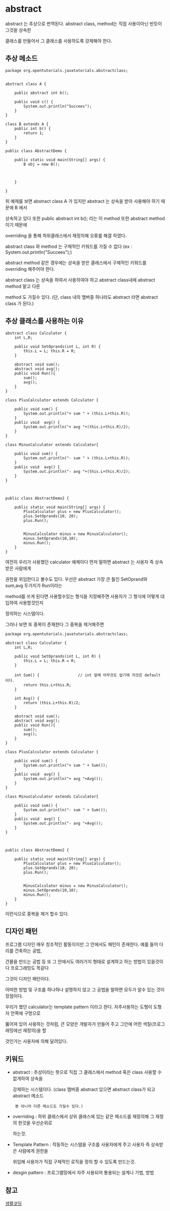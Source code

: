 # abstract

abstract 는 추상으로 번역된다. abstract class, method는 직접 사용이아닌 반듯이 그것을 상속한 

클래스를 만들어서 그 클래스를 사용하도록 강제해야 한다.

## 추상 메소드

```
package org.opentutorials.javatutorials.abstractclass;


abstract class A {
	
	public abstract int b();
	
	public void c() {
		System.out.println("Succees");
	}
}

class B extends A {
	public int b() {
		return 1;
	}
}

public class AbstractDemo {
	
	public static void main(String[] args) {
		B obj = new B();

		
		
	}

}
```

위 예제를 보면 abstract class A 가 있지만 abstract 는 상속을 받아 사용해야 하기 때문에 B 에서 

상속하고 있다 또한 public abstract int b(); 라는 이 method 또한 abstract method 이기 때문에

overriding 을 통해 하위클래스에서 재정의해 오류를 해결 하였다. 

abstract class 와 method 는 구체적인 키워드를 가질 수 없다 
(ex : System.out.println("Succees");)  

abstract method 같은 경우에는 상속을 받은 클래스에서 구체적인 키워드를 overriding 해주어야 한다. 

abstract class 는 상속을 하여서 사용하여야 하고 abstract class내에 abstract method 말고 다른

method 도 가질수 있다. (단, class 내의 맴버중 하나라도 abstract 라면 abstract class
가 된다.) 


## 추상 클래스를 사용하는 이유
```
abstract class Calculator {
	int L,R;
	
	public void SetOprands(int L, int R) {
		this.L = L; this.R = R;
	}
	
	abstract void sum();
	abstract void avg();
	public void Run(){
		sum();
		avg();
	}
}

class PlusCalculator extends Calculator {

	public void sum() {
		System.out.println("+ sum " + (this.L+this.R));
	}
	public void  avg() {
		System.out.println("+ avg "+(this.L+this.R)/2);
	}
}

class MinusCalculator extends Calculator{

	public void sum() {
		System.out.println("- sum " + (this.L+this.R));
	}
	public void  avg() {
		System.out.println("- avg "+(this.L+this.R)/2);
	}
}



public class AbstractDemo2 {
	
	public static void main(String[] args) {
		PlusCalculator plus = new PlusCalculator();
		plus.SetOprands(10, 20);
		plus.Run();
		
		
		MinusCalculator minus = new MinusCalculator();
		minus.SetOprands(10,10);
		minus.Run();
	}
}
```

여전히 우리가 사용했던 calculator 예제이다 먼저 말하면 abstract 는 사용자 즉 상속받은 사람에게 

권한을 위임한다고 볼수도 있다. 우선은 abstract 가장 큰 틀인 SetOprand와 sum,avg 두가지가 Run이라는

method를 쓰게 된다면 사용할수있는 형식을 지정해주면 사용자가 그 형식에 어떻게 대입하여 사용할것인지 

정의하는 시스템이다. 

그러나 보면 또 중복이 존재한다 그 중복을 제거해주면
```
package org.opentutorials.javatutorials.abstractclass;

abstract class Calculator {
	int L,R;
	
	public void SetOprands(int L, int R) {
		this.L = L; this.R = R;
	}
	
	int Sum() {  				// int 앞에 아무것도 없기에 저것은 default 이다.
		return this.L+this.R;
	}
	
	int Avg() {
		return (this.L+this.R)/2;
	}
	
	abstract void sum();
	abstract void avg();
	public void Run(){
		sum();
		avg();
	}
}

class PlusCalculator extends Calculator {

	public void sum() {
		System.out.println("+ sum " + Sum());
	}
	public void  avg() {
		System.out.println("+ avg "+Avg());
	}
}

class MinusCalculator extends Calculator{

	public void sum() {
		System.out.println("- sum " + Sum());
	}
	public void  avg() {
		System.out.println("- avg "+Avg());
	}
}



public class AbstractDemo2 {
	
	public static void main(String[] args) {
		PlusCalculator plus = new PlusCalculator();
		plus.SetOprands(10, 20);
		plus.Run();
		
		
		MinusCalculator minus = new MinusCalculator();
		minus.SetOprands(10,10);
		minus.Run();
	}
}
```
이런식으로 중복을 제거 할수 있다.


## 디자인 패턴

프로그램 디자인 매우 창조적인 활동이지만 그 안에서도 패턴이 존재한다. 예를 들어 다리를 건축하는 공법,

건물을 만드는 공법 등 또 그 안에서도 여러가지 형태로 설계하고 하는 방법이 있을것이다 프로그래밍도 똑같다

그것이 디자인 패턴이다.

어떠한 방법 및 구조를 하나하나 설명하지 않고 그 공법을 말하면 모두가 알수 있는 것이 장점이다.

우리가 했던 calculator는 template pattern 이라고 한다. 자주사용하는 도형이 도형자 안쪽에 구멍으로

뚫어져 있어 사용하는 것처럼, 큰 모양은 개발자가 만들어 주고 그안에 어떤 색칠(프로그래밍에선 재정의)을 할

것인가는 사용자에 의해 달려있다.


## 키워드

- abstract : 추상이라는 뜻으로 직접 그 클래스에서 method 혹은 class 사용할 수 없게하여 상속을 	

	강제하는 시스템이다. (class 맴버중 abstract 있으면 abstract class가 되고 abstract 메소드

	   뿐 아니라 다른 메소드도 가질수 있다.)

- overriding : 하위 클래스에서 상위 클래스에 있는 같은 메소드를 재정의해 그 재정의 한것을 우선순위로

	하는것. 

- Template Pattern : 작동하는 시스템을 구조를 사용자에게 주고 사용자 즉 상속받은 사람에게 권한을 

	위임해 사용자가 직접 구체적인 로직을 정의 할 수 있도록 만드는것. 

- desgin pattern : 프로그램밍에서 자주 사용되어 통용되는 설계나 기법, 방법

## 참고
[생활코딩](https://opentutorials.org/course/1223/6062)


